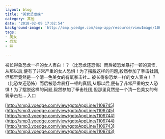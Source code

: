 ```yaml
---
layout: blog
title: "美女恐龙妹"
category: 其他
date: "2018-02-09 17:02:54"
background-image: 'http://smp.yoedge.com/smp-app/resource/viewImage/1003800appline.png'
tags:
- 美女
- 恐龙
- 妹

---
```

被长得象恐龙一样的女人表白！？（比恐龙还恐怖）而后被恐龙暴打一顿的真悟,从那以后,便有了非常严重的女人恐惧！为了摆脱这样的问题,毅然参加了拳击社团,但那里竟然是一个清一色美女的有氧拳击社...
被长得象恐龙一样的女人表白！？（比恐龙还恐怖）而后被恐龙暴打一顿的真悟,从那以后,便有了非常严重的女人恐惧！为了摆脱这样的问题,毅然参加了拳击社团,但那里竟然是一个清一色美女的有氧拳击社...
入口

[http://smp3.yoedge.com/view/gotoAppLine/1109745](http://smp3.yoedge.com/view/gotoAppLine/1109745)
[http://smp3.yoedge.com/view/gotoAppLine/1109744](http://smp3.yoedge.com/view/gotoAppLine/1109744)
[http://smp3.yoedge.com/view/gotoAppLine/1109743](http://smp3.yoedge.com/view/gotoAppLine/1109743)

        
